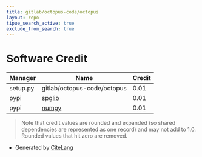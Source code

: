 ```yaml
---
title: gitlab/octopus-code/octopus
layout: repo
tipue_search_active: true
exclude_from_search: true
---
```

# Software Credit

|Manager|Name|Credit|
|-------|----|------|
|setup.py|gitlab/octopus-code/octopus|0.01|
|pypi|[spglib](http://spglib.github.io/spglib/)|0.01|
|pypi|[numpy](https://www.numpy.org)|0.01|


> Note that credit values are rounded and expanded (so shared dependencies are represented as one record) and may not add to 1.0. Rounded values that hit zero are removed.


- Generated by [CiteLang](https://github.com/vsoch/citelang)
